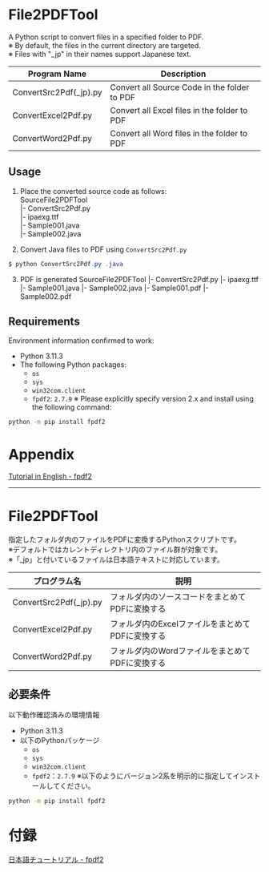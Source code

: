 # File2PDFTool  
A Python script to convert files in a specified folder to PDF.  
※ By default, the files in the current directory are targeted.   
※ Files with "_jp" in their names support Japanese text.  

| Program Name           | Description                                           |
|------------------------|-------------------------------------------------------|
| ConvertSrc2Pdf(_jp).py      | Convert all Source Code in the folder to PDF          |
| ConvertExcel2Pdf.py    | Convert all Excel files in the folder to PDF          |
| ConvertWord2Pdf.py     | Convert all Word files in the folder to PDF           |

## Usage
1. Place the converted source code as follows:  
SourceFile2PDFTool  
|- ConvertSrc2Pdf.py  
|- ipaexg.ttf  
|- Sample001.java  
|- Sample002.java  

2. Convert Java files to PDF using ```ConvertSrc2Pdf.py```  

```powershell
$ python ConvertSrc2Pdf.py .java
```

3. PDF is generated
SourceFile2PDFTool
|- ConvertSrc2Pdf.py
|- ipaexg.ttf
|- Sample001.java
|- Sample002.java
|- Sample001.pdf
|- Sample002.pdf

## Requirements  
Environment information confirmed to work:  
- Python 3.11.3
- The following Python packages:
  - `os`
  - `sys`  
  - `win32com.client`
  - `fpdf2`: `2.7.9`
※ Please explicitly specify version 2.x and install using the following command:
```bash
python -m pip install fpdf2    
```

# Appendix
[Tutorial in English - fpdf2](https://py-pdf.github.io/fpdf2/Tutorial.html)

---

# File2PDFTool  
指定したフォルダ内のファイルをPDFに変換するPythonスクリプトです。  
※デフォルトではカレントディレクトリ内のファイル群が対象です。  
※「_jp」と付いているファイルは日本語テキストに対応しています。  

|プログラム名|説明|
|---|---|
|ConvertSrc2Pdf(_jp).py      | フォルダ内のソースコードをまとめてPDFに変換する|
|ConvertExcel2Pdf.py|フォルダ内のExcelファイルをまとめてPDFに変換する|
|ConvertWord2Pdf.py|フォルダ内のWordファイルをまとめてPDFに変換する|
  


## 必要条件  
以下動作確認済みの環境情報  
- Python 3.11.3
- 以下のPythonパッケージ
  - `os`
  - `sys`
  - `win32com.client`
  - `fpdf2`：`2.7.9`
※以下のようにバージョン2系を明示的に指定してインストールしてください。
```bash
python -m pip install fpdf2    
```

# 付録  
[日本語チュートリアル - fpdf2](https://py-pdf.github.io/fpdf2/Tutorial-ja.html)
